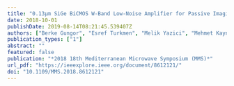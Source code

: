```yaml
---
title: "0.13μm SiGe BiCMOS W-Band Low-Noise Amplifier for Passive Imaging Systems"
date: 2018-10-01
publishDate: 2019-08-14T08:21:45.539407Z
authors: ["Berke Gungor", "Esref Turkmen", "Melik Yazici", "Mehmet Kaynak", "Yasar Gurbuz"]
publication_types: ["1"]
abstract: ""
featured: false
publication: "*2018 18th Mediterranean Microwave Symposium (MMS)*"
url_pdf: "https://ieeexplore.ieee.org/document/8612121/"
doi: "10.1109/MMS.2018.8612121"
---
```


